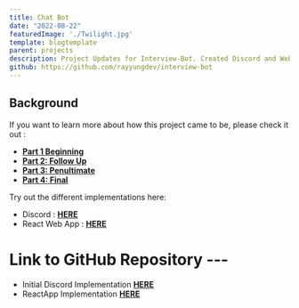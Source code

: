 ```yaml
---
title: Chat Bot
date: "2022-08-22"
featuredImage: './Twilight.jpg'
template: blogtemplate
parent: projects
description: Project Updates for Interview-Bot. Created Discord and Web-App Implementation 
github: https://github.com/rayyungdev/interview-bot
---
```


## **Background**
If you want to learn more about how this project came to be, please check it out : 
  - [**Part 1 Beginning**](/blogs/bot-builder/)
  - [**Part 2: Follow Up**](/blogs/bot-build-followup/)
  - [**Part 3: Penultimate**](/blogs/bot-build-penultimate/)
  - [**Part 4: Final**](/blogs/bot-build-final/)

Try out the different implementations here: 
 - Discord : [**HERE**](https://discord.gg/U6pdQSUrYX)
 - React Web App : [**HERE**](/interview-bot-react)

# Link to GitHub Repository --- 
  - Initial Discord Implementation [**HERE**](https://github.com/rayyungdev/interview-bot)
  - ReactApp Implementation [**HERE**](https://github.com/rayyungdev/interview-bot-react)